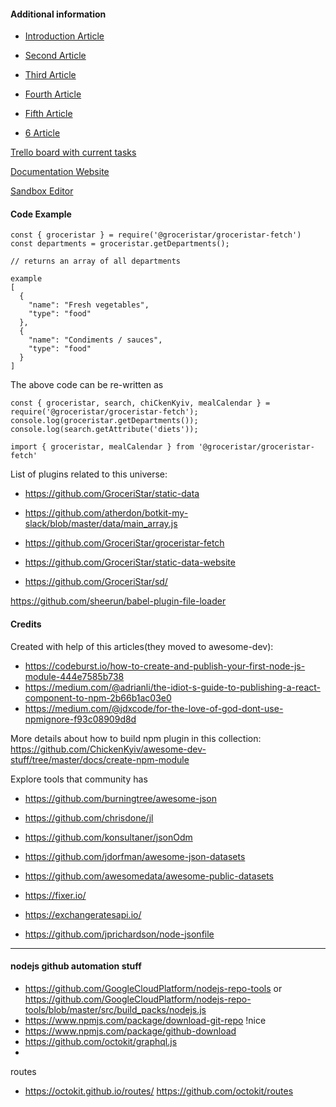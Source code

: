 #### Additional information
- [Introduction Article](https://medium.com/groceristar/groceristar-fetch-small-module-that-weve-created-8b4a62bd5d7b)
- [Second Article](https://medium.com/groceristar/food-static-data-plugin-list-of-big-steps-66265919df0f)
- [Third Article](https://medium.com/groceristar/static-food-data-plugin-transition-to-es6-559d0d941ec6)
- [Fourth Article](https://medium.com/groceristar/static-food-data-third-part-structu-615c39dcf328)
- [Fifth Article](https://medium.com/groceristar/moving-out-static-food-json-files-e27f8cba003)

- [6 Article](xxx)


[Trello board with current tasks](https://trello.com/b/U2Jm8JWX/fetch-plugin)

[Documentation Website](https://groceristar.github.io/groceristar-fetch/)

[Sandbox Editor](https://codesandbox.io/s/mzknoy0rnp)



#### Code Example

```
const { groceristar } = require('@groceristar/groceristar-fetch')
const departments = groceristar.getDepartments();

// returns an array of all departments

example
[
  {
    "name": "Fresh vegetables",
    "type": "food"
  },
  {
    "name": "Condiments / sauces",
    "type": "food"
  }
]
```

The above code can be re-written as

```
const { groceristar, search, chiCkenKyiv, mealCalendar } = require('@groceristar/groceristar-fetch');
console.log(groceristar.getDepartments());
console.log(search.getAttribute('diets'));

import { groceristar, mealCalendar } from '@groceristar/groceristar-fetch'
```


List of plugins related to this universe:
- https://github.com/GroceriStar/static-data

- https://github.com/atherdon/botkit-my-slack/blob/master/data/main_array.js

- https://github.com/GroceriStar/groceristar-fetch

- https://github.com/GroceriStar/static-data-website
- https://github.com/GroceriStar/sd/

https://github.com/sheerun/babel-plugin-file-loader

#### Credits

Created with help of this articles(they moved to awesome-dev):
- https://codeburst.io/how-to-create-and-publish-your-first-node-js-module-444e7585b738
- https://medium.com/@adrianli/the-idiot-s-guide-to-publishing-a-react-component-to-npm-2b66b1ac03e0
- https://medium.com/@jdxcode/for-the-love-of-god-dont-use-npmignore-f93c08909d8d

More details about how to build npm plugin in this collection: https://github.com/ChickenKyiv/awesome-dev-stuff/tree/master/docs/create-npm-module

Explore tools that community has

- https://github.com/burningtree/awesome-json
- https://github.com/chrisdone/jl
- https://github.com/konsultaner/jsonOdm



- https://github.com/jdorfman/awesome-json-datasets
- https://github.com/awesomedata/awesome-public-datasets
- https://fixer.io/
- https://exchangeratesapi.io/

- https://github.com/jprichardson/node-jsonfile

---

#### nodejs github automation stuff
- https://github.com/GoogleCloudPlatform/nodejs-repo-tools or https://github.com/GoogleCloudPlatform/nodejs-repo-tools/blob/master/src/build_packs/nodejs.js
- https://www.npmjs.com/package/download-git-repo !nice
- https://www.npmjs.com/package/github-download
- https://github.com/octokit/graphql.js
-

routes
- https://octokit.github.io/routes/ https://github.com/octokit/routes

